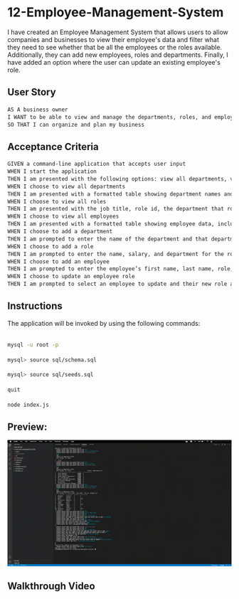 # 12-Employee-Management-System

I have created an Employee Management System that allows users to allow companies and businesses to view their employee's data and filter what they need to see whether that be all the employees or the roles available. Additionally, they can add new employees, roles and departments. Finally, I have added an option where the user can update an existing employee's role.

## User Story

```md
AS A business owner
I WANT to be able to view and manage the departments, roles, and employees in my company
SO THAT I can organize and plan my business
```

## Acceptance Criteria

```md
GIVEN a command-line application that accepts user input
WHEN I start the application
THEN I am presented with the following options: view all departments, view all roles, view all employees, add a department, add a role, add an employee, and update an employee role
WHEN I choose to view all departments
THEN I am presented with a formatted table showing department names and department ids
WHEN I choose to view all roles
THEN I am presented with the job title, role id, the department that role belongs to, and the salary for that role
WHEN I choose to view all employees
THEN I am presented with a formatted table showing employee data, including employee ids, first names, last names, job titles, departments, salaries, and managers that the employees report to
WHEN I choose to add a department
THEN I am prompted to enter the name of the department and that department is added to the database
WHEN I choose to add a role
THEN I am prompted to enter the name, salary, and department for the role and that role is added to the database
WHEN I choose to add an employee
THEN I am prompted to enter the employee’s first name, last name, role, and manager, and that employee is added to the database
WHEN I choose to update an employee role
THEN I am prompted to select an employee to update and their new role and this information is updated in the database
```

## Instructions

The application will be invoked by using the following commands:

```bash

mysql -u root -p

mysql> source sql/schema.sql

mysql> source sql/seeds.sql

quit

node index.js

```

## Preview:

<img src="./assets/images/preview.png" alt="" />

## Walkthrough Video

<!-- add video -->
